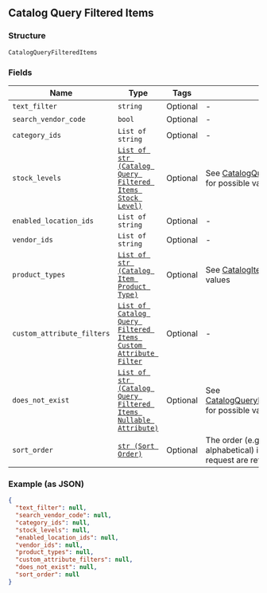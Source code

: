 ## Catalog Query Filtered Items

### Structure

`CatalogQueryFilteredItems`

### Fields

| Name | Type | Tags | Description |
|  --- | --- | --- | --- |
| `text_filter` | `string` | Optional | - |
| `search_vendor_code` | `bool` | Optional | - |
| `category_ids` | `List of string` | Optional | - |
| `stock_levels` | [`List of str (Catalog Query Filtered Items Stock Level)`]($m/CatalogQueryFilteredItemsStockLevel) | Optional | See [CatalogQueryFilteredItemsStockLevel](#type-catalogqueryfiltereditemsstocklevel) for possible values |
| `enabled_location_ids` | `List of string` | Optional | - |
| `vendor_ids` | `List of string` | Optional | - |
| `product_types` | [`List of str (Catalog Item Product Type)`]($m/CatalogItemProductType) | Optional | See [CatalogItemProductType](#type-catalogitemproducttype) for possible values |
| `custom_attribute_filters` | [`List of Catalog Query Filtered Items Custom Attribute Filter`]($m/CatalogQueryFilteredItemsCustomAttributeFilter) | Optional | - |
| `does_not_exist` | [`List of str (Catalog Query Filtered Items Nullable Attribute)`]($m/CatalogQueryFilteredItemsNullableAttribute) | Optional | See [CatalogQueryFilteredItemsNullableAttribute](#type-catalogqueryfiltereditemsnullableattribute) for possible values |
| `sort_order` | [`str (Sort Order)`]($m/SortOrder) | Optional | The order (e.g., chronological or alphabetical) in which results from a request are returned. |

### Example (as JSON)

```json
{
  "text_filter": null,
  "search_vendor_code": null,
  "category_ids": null,
  "stock_levels": null,
  "enabled_location_ids": null,
  "vendor_ids": null,
  "product_types": null,
  "custom_attribute_filters": null,
  "does_not_exist": null,
  "sort_order": null
}
```

